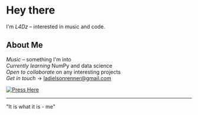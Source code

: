# Hey there

I'm *L4Dz* – interested in music and code.

## About Me

*Music* – something I'm into  
*Currently learning* NumPy and data science  
*Open to collaborate* on any interesting projects  
*Get in touch* → ladielsonrenner@gmail.com  

[![Press Here](https://img.shields.io/badge/Press%20Here-28a745?style=for-the-badge)](YOUR_LINKEDIN_URL_HERE)

---

"It is what it is - me"
<!---
L4Dz/L4Dz is a ✨ special ✨ repository because its `README.md` (this file) appears on your GitHub profile.
You can click the Preview link to take a look at your changes.
--->
